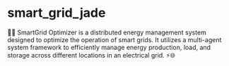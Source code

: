# smart_grid_jade
🔋💡 SmartGrid Optimizer is a distributed energy management system designed to optimize the operation of smart grids. It utilizes a multi-agent system framework to efficiently manage energy production, load, and storage across different locations in an electrical grid. ⚡🌐
